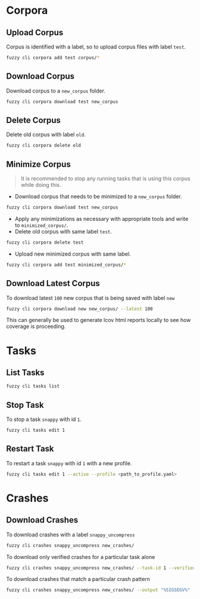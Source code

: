 # Corpora

## Upload Corpus

Corpus is identified with a label, so to upload corpus files with label `test`.

``` bash
fuzzy cli corpora add test corpus/*
```

## Download Corpus

Download corpus to a `new_corpus` folder.

``` bash
fuzzy cli corpora download test new_corpus
```

## Delete Corpus

Delete old corpus with label `old`.

``` bash
fuzzy cli corpora delete old
```

## Minimize Corpus

> It is recommended to stop any running tasks that is using this corpus while doing this.

- Download corpus that needs to be minimized to a `new_corpus` folder.

``` bash
fuzzy cli corpora download test new_corpus
```

- Apply any minimizations as necessary with appropriate tools and write to `minimized_corpus/`.
- Delete old corpus with same label `test`.

``` bash
fuzzy cli corpora delete test
```

- Upload new minimized corpus with same label.

``` bash
fuzzy cli corpora add test minimized_corpus/*
```

## Download Latest Corpus

To download latest `100` new corpus that is being saved with label `new`

``` bash
fuzzy cli corpora download new new_corpus/ --latest 100
```

This can generally be used to generate lcov html reports locally to see how coverage is proceeding.

# Tasks

## List Tasks

``` bash
fuzzy cli tasks list
```

## Stop Task

To stop a task `snappy` with id `1`.

``` bash
fuzzy cli tasks edit 1
```

## Restart Task

To restart a task `snappy` with id `1` with a new profile.

``` bash
fuzzy cli tasks edit 1 --active --profile <path_to_profile.yaml>
```

# Crashes

## Download Crashes

To download crashes with a label `snappy_uncompress`

``` bash
fuzzy cli crashes snappy_uncompress new_crashes/
```

To download only verified crashes for a particular task alone

``` bash
fuzzy cli crashes snappy_uncompress new_crashes/ --task-id 1 --verified
```

To download crashes that match a particular crash pattern

``` bash
fuzzy cli crashes snappy_uncompress new_crashes/ --output "%SIGSEGV%"
```
